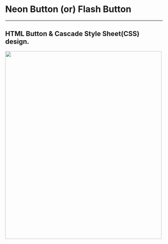 # Neon Button (or) Flash Button

-------------------------------

<h2>HTML Button & Cascade Style Sheet(CSS) design.</h2>

<img src="https://github.com/RamkumarMrj/NeonButton/blob/master/img/FlashButtonDemo.gif?raw=true" width="500" height="600">

